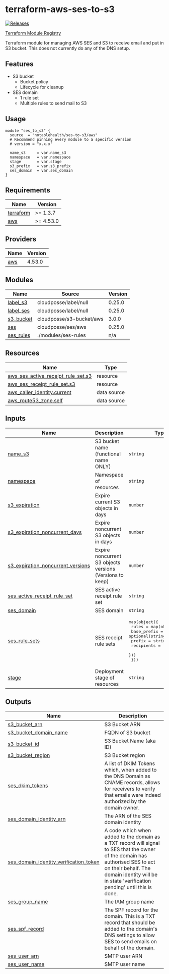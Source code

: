 # terraform-aws-ses-to-s3

[![Releases](https://img.shields.io/github/v/release/notablehealth/terraform-aws-ses-to-s3)](https://github.com/notablehealth/terraform-aws-ses-to-s3/releases)

[Terraform Module Registry](https://registry.terraform.io/modules/notablehealth/ses-to-s3/aws)

Terraform module for managing AWS SES and S3 to receive email and put in S3 bucket. This does not currently do any of the DNS setup.

## Features

- S3 bucket
  - Bucket policy
  - Lifecycle for cleanup
- SES domain
  - 1 rule set
  - Multiple rules to send mail to S3

## Usage

```hcl
module "ses_to_s3" {
  source  = "notablehealth/ses-to-s3/aws"
  # Recommend pinning every module to a specific version
  # version = "x.x.x"

  name_s3     = var.name_s3
  namespace   = var.namespace
  stage       = var.stage
  s3_prefix   = var.s3_prefix
  ses_domain  = var.ses_domain
}
```

<!-- BEGINNING OF PRE-COMMIT-TERRAFORM DOCS HOOK -->
## Requirements

| Name | Version |
|------|---------|
| <a name="requirement_terraform"></a> [terraform](#requirement\_terraform) | >= 1.3.7 |
| <a name="requirement_aws"></a> [aws](#requirement\_aws) | >= 4.53.0 |

## Providers

| Name | Version |
|------|---------|
| <a name="provider_aws"></a> [aws](#provider\_aws) | 4.53.0 |

## Modules

| Name | Source | Version |
|------|--------|---------|
| <a name="module_label_s3"></a> [label\_s3](#module\_label\_s3) | cloudposse/label/null | 0.25.0 |
| <a name="module_label_ses"></a> [label\_ses](#module\_label\_ses) | cloudposse/label/null | 0.25.0 |
| <a name="module_s3_bucket"></a> [s3\_bucket](#module\_s3\_bucket) | cloudposse/s3-bucket/aws | 3.0.0 |
| <a name="module_ses"></a> [ses](#module\_ses) | cloudposse/ses/aws | 0.25.0 |
| <a name="module_ses_rules"></a> [ses\_rules](#module\_ses\_rules) | ./modules/ses-rules | n/a |

## Resources

| Name | Type |
|------|------|
| [aws_ses_active_receipt_rule_set.s3](https://registry.terraform.io/providers/hashicorp/aws/latest/docs/resources/ses_active_receipt_rule_set) | resource |
| [aws_ses_receipt_rule_set.s3](https://registry.terraform.io/providers/hashicorp/aws/latest/docs/resources/ses_receipt_rule_set) | resource |
| [aws_caller_identity.current](https://registry.terraform.io/providers/hashicorp/aws/latest/docs/data-sources/caller_identity) | data source |
| [aws_route53_zone.self](https://registry.terraform.io/providers/hashicorp/aws/latest/docs/data-sources/route53_zone) | data source |

## Inputs

| Name | Description | Type | Default | Required |
|------|-------------|------|---------|:--------:|
| <a name="input_name_s3"></a> [name\_s3](#input\_name\_s3) | S3 bucket name (functional name ONLY) | `string` | n/a | yes |
| <a name="input_namespace"></a> [namespace](#input\_namespace) | Namespace of resources | `string` | n/a | yes |
| <a name="input_s3_expiration"></a> [s3\_expiration](#input\_s3\_expiration) | Expire current S3 objects in days | `number` | `14` | no |
| <a name="input_s3_expiration_noncurrent_days"></a> [s3\_expiration\_noncurrent\_days](#input\_s3\_expiration\_noncurrent\_days) | Expire noncurrent S3 objects in days | `number` | `1` | no |
| <a name="input_s3_expiration_noncurrent_versions"></a> [s3\_expiration\_noncurrent\_versions](#input\_s3\_expiration\_noncurrent\_versions) | Expire noncurrent S3 objects versions (Versions to keep) | `number` | `1` | no |
| <a name="input_ses_active_receipt_rule_set"></a> [ses\_active\_receipt\_rule\_set](#input\_ses\_active\_receipt\_rule\_set) | SES active receipt rule set | `string` | n/a | yes |
| <a name="input_ses_domain"></a> [ses\_domain](#input\_ses\_domain) | SES domain | `string` | n/a | yes |
| <a name="input_ses_rule_sets"></a> [ses\_rule\_sets](#input\_ses\_rule\_sets) | SES receipt rule sets | <pre>map(object({<br>    rules = map(object({<br>      base_prefix = optional(string)<br>      prefix      = string<br>      recipients  = list(string)<br>    }))<br>  }))</pre> | n/a | yes |
| <a name="input_stage"></a> [stage](#input\_stage) | Deployment stage of resources | `string` | n/a | yes |

## Outputs

| Name | Description |
|------|-------------|
| <a name="output_s3_bucket_arn"></a> [s3\_bucket\_arn](#output\_s3\_bucket\_arn) | S3 Bucket ARN |
| <a name="output_s3_bucket_domain_name"></a> [s3\_bucket\_domain\_name](#output\_s3\_bucket\_domain\_name) | FQDN of S3 bucket |
| <a name="output_s3_bucket_id"></a> [s3\_bucket\_id](#output\_s3\_bucket\_id) | S3 Bucket Name (aka ID) |
| <a name="output_s3_bucket_region"></a> [s3\_bucket\_region](#output\_s3\_bucket\_region) | S3 Bucket region |
| <a name="output_ses_dkim_tokens"></a> [ses\_dkim\_tokens](#output\_ses\_dkim\_tokens) | A list of DKIM Tokens which, when added to the DNS Domain as CNAME records, allows for receivers to verify that emails were indeed authorized by the domain owner. |
| <a name="output_ses_domain_identity_arn"></a> [ses\_domain\_identity\_arn](#output\_ses\_domain\_identity\_arn) | The ARN of the SES domain identity |
| <a name="output_ses_domain_identity_verification_token"></a> [ses\_domain\_identity\_verification\_token](#output\_ses\_domain\_identity\_verification\_token) | A code which when added to the domain as a TXT record will signal to SES that the owner of the domain has authorised SES to act on their behalf. The domain identity will be in state 'verification pending' until this is done. |
| <a name="output_ses_group_name"></a> [ses\_group\_name](#output\_ses\_group\_name) | The IAM group name |
| <a name="output_ses_spf_record"></a> [ses\_spf\_record](#output\_ses\_spf\_record) | The SPF record for the domain. This is a TXT record that should be added to the domain's DNS settings to allow SES to send emails on behalf of the domain. |
| <a name="output_ses_user_arn"></a> [ses\_user\_arn](#output\_ses\_user\_arn) | SMTP user ARN |
| <a name="output_ses_user_name"></a> [ses\_user\_name](#output\_ses\_user\_name) | SMTP user name |
<!-- END OF PRE-COMMIT-TERRAFORM DOCS HOOK -->
